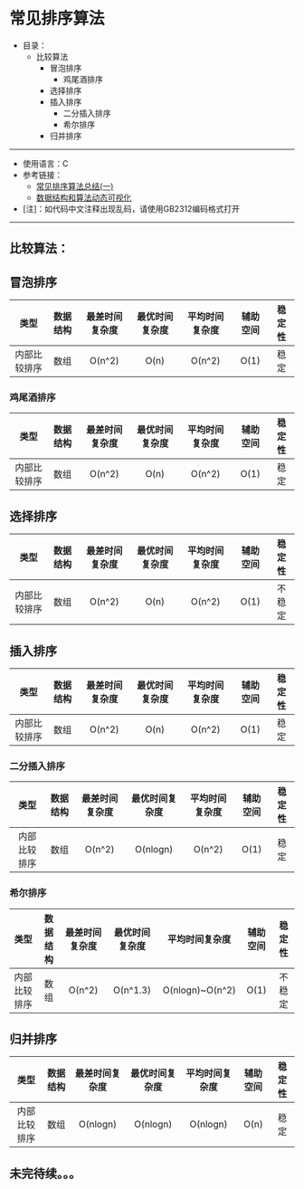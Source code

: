 # 常见排序算法
+ 目录：
   + 比较算法
      + 冒泡排序
         + 鸡尾酒排序
      + 选择排序
      + 插入排序
         + 二分插入排序
         + 希尔排序
      + 归并排序
---
+ 使用语言：C
+ 参考链接：
   + [常见排序算法总结(一)](https://www.cnblogs.com/eniac12/p/5329396.html#s32) 
   + [数据结构和算法动态可视化](https://visualgo.net/zh)
+ [注]：如代码中文注释出现乱码，请使用GB2312编码格式打开
---
## 比较算法：
## 冒泡排序
| 类型         | 数据结构 | 最差时间复杂度 | 最优时间复杂度 | 平均时间复杂度 | 辅助空间 | 稳定性 |
| :----------: | :------: | :------------: | :------------: | :------------: | :------: | :----: |
| 内部比较排序 | 数组     | O(n^2)         | O(n)           | O(n^2)         | O(1)     | 稳定   |

### 鸡尾酒排序
| 类型         | 数据结构 | 最差时间复杂度 | 最优时间复杂度 | 平均时间复杂度 | 辅助空间 | 稳定性 |
| :----------: | :------: | :------------: | :------------: | :------------: | :------: | :----: |
| 内部比较排序 | 数组     | O(n^2)         | O(n)           | O(n^2)         | O(1)     | 稳定   |

## 选择排序
| 类型         | 数据结构 | 最差时间复杂度 | 最优时间复杂度 | 平均时间复杂度 | 辅助空间 | 稳定性 |
| :----------: | :------: | :------------: | :------------: | :------------: | :------: | :----: |
| 内部比较排序 | 数组     | O(n^2)         | O(n)           | O(n^2)         | O(1)     | 不稳定 |

## 插入排序
| 类型         | 数据结构 | 最差时间复杂度 | 最优时间复杂度 | 平均时间复杂度 | 辅助空间 | 稳定性 |
| :----------: | :------: | :------------: | :------------: | :------------: | :------: | :----: |
| 内部比较排序 | 数组     | O(n^2)         | O(n)           | O(n^2)         | O(1)     | 稳定   |

### 二分插入排序
| 类型         | 数据结构 | 最差时间复杂度 | 最优时间复杂度 | 平均时间复杂度 | 辅助空间 | 稳定性 |
| :----------: | :------: | :------------: | :------------: | :------------: | :------: | :----: |
| 内部比较排序 | 数组     | O(n^2)         | O(nlogn)       | O(n^2)         | O(1)     | 稳定   |

### 希尔排序
| 类型         | 数据结构 | 最差时间复杂度 | 最优时间复杂度 | 平均时间复杂度  | 辅助空间 | 稳定性 |
| :----------: | :------: | :------------: | :------------: | :-------------: | :------: | :----: |
| 内部比较排序 | 数组     | O(n^2)         | O(n^1.3)       | O(nlogn)~O(n^2) | O(1)     | 不稳定 |

## 归并排序
| 类型         | 数据结构 | 最差时间复杂度 | 最优时间复杂度 | 平均时间复杂度  | 辅助空间 | 稳定性 |
| :----------: | :------: | :------------: | :------------: | :-------------: | :------: | :----: |
| 内部比较排序 | 数组     | O(nlogn)       | O(nlogn)       | O(nlogn)        | O(n)     | 稳定   |

## 未完待续。。。 